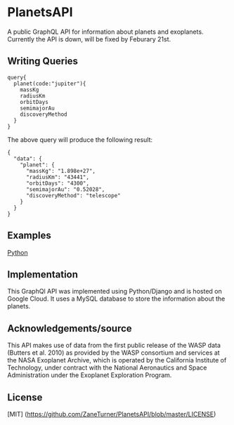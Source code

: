 # PlanetsAPI

A public GraphQL API for information about planets and exoplanets. Currently the API is down, will be fixed by Feburary 21st.

## Writing Queries

```
query{
  planet(code:"jupiter"){
    massKg
    radiusKm
    orbitDays
    semimajorAu
    discoveryMethod
  }
}
```

The above query will produce the following result:

```
{
  "data": {
    "planet": {
      "massKg": "1.898e+27",
      "radiusKm": "43441",
      "orbitDays": "4300",
      "semimajorAu": "0.52028",
      "discoveryMethod": "telescope"
    }
  }
}
```

## Examples

[Python](https://github.com/ZaneTurner/PlanetsAPI/blob/master/Examples/AccessPlanetByID.py)

## Implementation

This GraphQl API was implemented using Python/Django and is hosted on Google Cloud. It uses a MySQL database to store the information about the planets. 

## Acknowledgements/source

This API makes use of data from the first public release of the WASP data (Butters et al. 2010) as provided by the WASP consortium and services at the NASA Exoplanet Archive, which is operated by the California Institute of Technology, under contract with the National Aeronautics and Space Administration under the Exoplanet Exploration Program.

## License

[MIT] (https://github.com/ZaneTurner/PlanetsAPI/blob/master/LICENSE)

